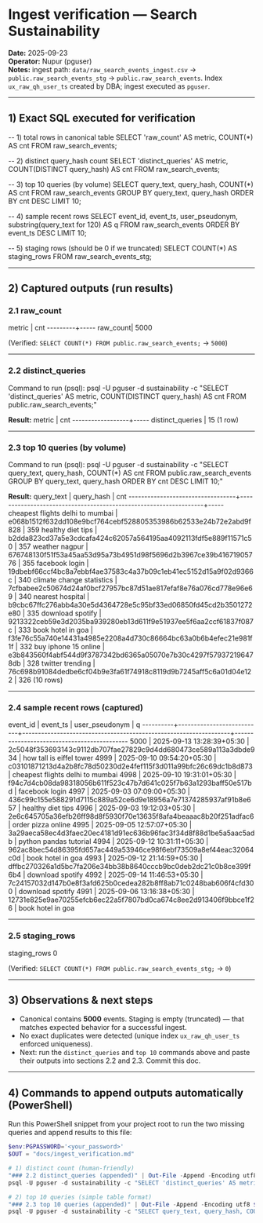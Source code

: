 # Ingest verification — Search Sustainability
**Date:** 2025-09-23  
**Operator:** Nupur (pguser)  
**Notes:** ingest path: `data/raw_search_events_ingest.csv` → `public.raw_search_events_stg` → `public.raw_search_events`. Index `ux_raw_qh_user_ts` created by DBA; ingest executed as `pguser`.

---

## 1) Exact SQL executed for verification

-- 1) total rows in canonical table
SELECT 'raw_count' AS metric, COUNT(*) AS cnt FROM raw_search_events;

-- 2) distinct query_hash count
SELECT 'distinct_queries' AS metric, COUNT(DISTINCT query_hash) AS cnt FROM raw_search_events;

-- 3) top 10 queries (by volume)
SELECT query_text, query_hash, COUNT(*) AS cnt
FROM raw_search_events
GROUP BY query_text, query_hash
ORDER BY cnt DESC
LIMIT 10;

-- 4) sample recent rows
SELECT event_id, event_ts, user_pseudonym, substring(query_text for 120) AS q
FROM raw_search_events
ORDER BY event_ts DESC
LIMIT 10;

-- 5) staging rows (should be 0 if we truncated)
SELECT COUNT(*) AS staging_rows FROM raw_search_events_stg;

---

## 2) Captured outputs (run results)

### 2.1 raw_count
metric | cnt
---------+-----
raw_count| 5000


(Verified: `SELECT COUNT(*) FROM public.raw_search_events;` → `5000`)

---

### 2.2 distinct_queries

Command to run (psql):
psql -U pguser -d sustainability -c "SELECT 'distinct_queries' AS metric, COUNT(DISTINCT query_hash) AS cnt FROM public.raw_search_events;"


**Result:** 
      metric      | cnt
------------------+-----
 distinct_queries |  15
(1 row)

---

### 2.3 top 10 queries (by volume)

Command to run (psql):
psql -U pguser -d sustainability -c "SELECT query_text, query_hash, COUNT(*) AS cnt FROM public.raw_search_events GROUP BY query_text, query_hash ORDER BY cnt DESC LIMIT 10;"


**Result:** 
            query_text            |                            query_hash                            | cnt
----------------------------------+------------------------------------------------------------------+-----
 cheapest flights delhi to mumbai | e068b1512f632dd108e9bcf764cebf528805353986b62533e24b72e2abd9f828 | 359
 healthy diet tips                | b2dda823cd37a5e3cdcafa424c62057a564195aa4092113fdf5e889f11571c50 | 357
 weather nagpur                   | 676748130f51f53a45aa53d95a73b4951d98f5696d2b3967ce39b41671905776 | 355
 facebook login                   | 19dbebf66ccf4bc8a7ebbf4ae37583c4a37b09c1eb41ec5152d15a9f02d9366c | 340
 climate change statistics        | 7cfbabee2c50674d24af0bcf27957bc87d51ae817efaf8e76a076cd778e96e69 | 340
 nearest hospital                 | b9cbc67ffc276abb4a30e5d4364728e5c95bf33ed06850fd45cd2b3501272e80 | 335
 download spotify                 | 9213322ceb59e3d2035ba939280eb13d611f9e51937ee5f6aa2ccf61837f087c | 333
 book hotel in goa                | f3fe76c55a740e14431a4985e2208a4d730c86664bc63a0b6b4efec21e981f1f | 332
 buy iphone 15 online             | e3b843560f4abf544d9f3787342bd6365a05070e7b30c4297f579372196478db | 328
 twitter trending                 | 76c698b91084dedbe6cf04b9e3fa61f74918c8119d9b7245aff5c6a01d04e122 | 326
(10 rows)

---

### 2.4 sample recent rows (captured)
event_id | event_ts | user_pseudonym | q
----------+---------------------------+------------------------------------------------------------------+--------------------------------------------
5000 | 2025-09-13 13:28:39+05:30 | 2c5048f353693143c9112db707fae27829c9d4dd680473ce589a113a3dbde934 | how tall is eiffel tower
4999 | 2025-09-10 09:54:20+05:30 | c03101871213d4a2b8fc78d50230d2e4fef115f3d011a99bfc26c69dc1b8d873 | cheapest flights delhi to mumbai
4998 | 2025-09-10 19:31:01+05:30 | f94c7d4cb08da98318056b611f523c47b7d641c025f7b63a1293baff50e517bd | facebook login
4997 | 2025-09-03 07:09:00+05:30 | 436c99c155e588291d7115c889a52ce6d9e18956a7e71374285937af91b8e657 | healthy diet tips
4996 | 2025-09-03 19:12:03+05:30 | 2e6c645705a36efb26ff98d8f5930f70e13635f8afa4beaaac8b20f251adfac6 | order pizza online
4995 | 2025-09-05 12:57:07+05:30 | 3a29aeca58ec4d3faec20ec4181d91ec636b96fac3f34d8f88d1be5a5aac5adb | python pandas tutorial
4994 | 2025-09-12 10:31:11+05:30 | 962ac8bec54d86395fd657ac449a53946ce98f6ebf73509a8ef44eac32064c0d | book hotel in goa
4993 | 2025-09-12 21:14:59+05:30 | dffbc270326a1d5bc7fa206e34bb38b8640cccb9bc0deb2dc21c0b8ce399f6b4 | download spotify
4992 | 2025-09-14 11:46:53+05:30 | 7c24157032d147b0e8f3afd625b0cedea282b8ff8ab71c0248bab606f4cfd300 | download spotify
4991 | 2025-09-06 13:16:38+05:30 | 12731e825e9ae70255efcb6ec22a5f7807bd0ca674c8ee2d913406f9bbce1f26 | book hotel in goa


---

### 2.5 staging_rows
staging_rows
        0


(Verified: `SELECT COUNT(*) FROM public.raw_search_events_stg;` → `0`)

---

## 3) Observations & next steps
- Canonical contains **5000** events. Staging is empty (truncated) — that matches expected behavior for a successful ingest.  
- No exact duplicates were detected (unique index `ux_raw_qh_user_ts` enforced uniqueness).  
- Next: run the `distinct_queries` and `top 10` commands above and paste their outputs into sections 2.2 and 2.3. Commit this doc.

---

## 4) Commands to append outputs automatically (PowerShell)
Run this PowerShell snippet from your project root to run the two missing queries and append results to this file:

```powershell
$env:PGPASSWORD='<your_password>'
$OUT = "docs/ingest_verification.md"

# 1) distinct count (human-friendly)
"### 2.2 distinct_queries (appended)" | Out-File -Append -Encoding utf8 $OUT
psql -U pguser -d sustainability -c "SELECT 'distinct_queries' AS metric, COUNT(DISTINCT query_hash) AS cnt FROM public.raw_search_events;" | Out-File -Append -Encoding utf8 $OUT

# 2) top 10 queries (simple table format)
"### 2.3 top 10 queries (appended)" | Out-File -Append -Encoding utf8 $OUT
psql -U pguser -d sustainability -c "SELECT query_text, query_hash, COUNT(*) AS cnt FROM public.raw_search_events GROUP BY query_text, query_hash ORDER BY cnt DESC LIMIT 10;" | Out-File -Append -Encoding utf8 $OUT
